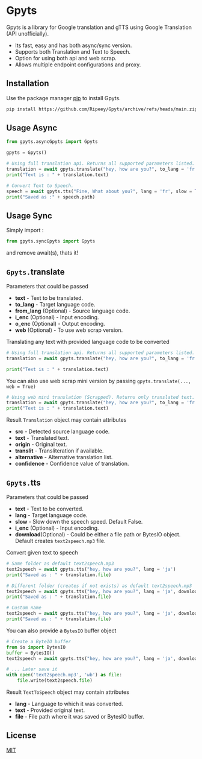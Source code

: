 # Gpyts

Gpyts is a library for Google translation and gTTS using Google Translation (API unofficially).

* Its fast, easy and has both async/sync version.
* Supports both Translation and Text to Speech.
* Option for using both api and web scrap.
* Allows multiple endpoint configurations and proxy.

## Installation

Use the package manager [pip](https://pip.pypa.io/en/stable/) to install Gpyts.

```bash
pip install https://github.com/Ripeey/Gpyts/archive/refs/heads/main.zip
```

## Usage Async

```python
from gpyts.asyncGpyts import Gpyts

gpyts = Gpyts()

# Using full translation api. Returns all supported parameters listed.
translation = await gpyts.translate("hey, how are you?", to_lang = 'fr')
print("Text is : " + translation.text)

# Convert Text to Speech.
speech = await gpyts.tts("Fine, What about you?", lang = 'fr', slow = True, download = 'tts.mp3')
print("Saved as :" + speech.path)
```

## Usage Sync
Simply import : 
```python
from gpyts.syncGpyts import Gpyts
```
and remove await(s), thats it!

## `Gpyts.`translate
Parameters that could be passed
* **text** - Text to be translated.
* **to_lang** - Target language code.
* **from_lang** (Optional) - Source language code.
* **i_enc** (Optional) - Input encoding.
* **o_enc** (Optional) - Output encoding.
* **web** (Optional) - To use web scrap version.

Translating any text with provided language code to be converted
```python
# Using full translation api. Returns all supported parameters listed.
translation = await gpyts.translate("hey, how are you?", to_lang = 'fr')

print("Text is : " + translation.text)
```
You can also use web scrap mini version by passing `gpyts.translate(..., web = True)`

```python
# Using web mini translation (Scrapped). Returns only translated text.
translation = await gpyts.translate("hey, how are you?", to_lang = 'fr', web = True)
print("Text is : " + translation.text)
```
Result `Translation` object may contain attributes
* **src**  - Detected source language code.
* **text** - Translated text.
* **origin** - Original text.
* **translit** - Transliteration if available.
* **alternative** - Alternative translation list.
* **confidence** - Confidence value of translation.

##  `Gpyts.`tts
Parameters that could be passed
* **text** - Text to be converted.
* **lang** - Target language code.
* **slow** - Slow down the speech speed. Default False.
* **i_enc** (Optional) - Input encoding.
* **download**(Optional) - Could be either a file path or BytesIO object. Default creates `text2speech.mp3` file.

Convert given text to speech
```python
# Same folder as default text2speech.mp3
text2speech = await gpyts.tts("hey, how are you?", lang = 'ja')
print("Saved as : " + translation.file) 

# Different folder (creates if not exists) as default text2speech.mp3
text2speech = await gpyts.tts("hey, how are you?", lang = 'ja', download = './saves/tts/')
print("Saved as : " + translation.file) 

# Custom name
text2speech = await gpyts.tts("hey, how are you?", lang = 'ja', download = './tts.mp3')
print("Saved as : " + translation.file)
```
You can also provide a `BytesIO` buffer object

```python
# Create a ByteIO buffer
from io import BytesIO
buffer = BytesIO()
text2speech = await gpyts.tts("hey, how are you?", lang = 'ja', download = buffer)

# ... Later save it
with open('text2speech.mp3', 'wb') as file:
    file.write(text2speech.file)
```
Result `TextToSpeech` object may contain attributes
* **lang** - Language to which it was converted.
* **text** - Provided original text.
* **file** - File path where it was saved or BytesIO buffer.


## License
[MIT](https://github.com/Ripeey/Gpyts/blob/main/LICENSE)
